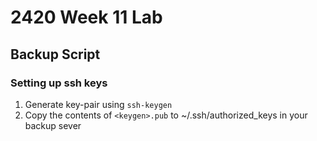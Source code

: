 # 2420 Week 11 Lab

## Backup Script

### Setting up ssh keys
1. Generate key-pair using `ssh-keygen`
2. Copy the contents of `<keygen>.pub` to ~/.ssh/authorized_keys in your backup sever